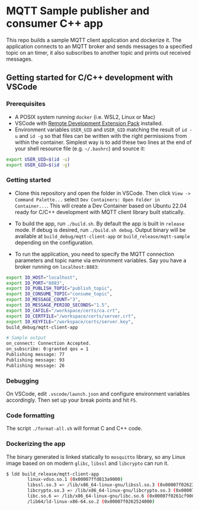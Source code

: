 # MQTT Sample publisher and consumer C++ app

This repo builds a sample MQTT client application and dockerize it.
The application connects to an MQTT broker and sends messages to a specified topic on an timer, it also subscribes to another topic and prints out received messages.

## Getting started for C/C++ development with VSCode

### Prerequisites

- A POSIX system running `docker` (i.e. WSL2, Linux or Mac)
- VSCode with [Remote Development Extension Pack](https://marketplace.visualstudio.com/items?itemName=ms-vscode-remote.vscode-remote-extensionpack) installed.
- Environment variables `USER_UID` and `USER_GID` matching the result of `id -u` and `id -g` so that files can be written with the right permissions from within the container. Simplest way is to add these two lines at the end of your shell resource file (e.g. `~/.bashrc`) and source it:

```bash
export USER_UID=$(id -u)
export USER_GID=$(id -g)
```

### Getting started

- Clone this repository and open the folder in VSCode. Then click `View -> Command Palette...` select `Dev Containers: Open Folder in Container...`. This will create a Dev Container based on Ubuntu 22.04 ready for C/C++ development with MQTT client library built statically.

- To build the app, run `./build.sh`. By default the app is built in `release` mode. If debug is desired, run `./build.sh debug`. Output binary will be available at `build_debug/mqtt-client-app` or `build_release/mqtt-sample` depending on the configuration.

- To run the application, you need to specify the MQTT connection parameters and topic name via environment variables. Say you have a broker running on `localhost:8883`:

```bash
export IO_HOST="localhost",
export IO_PORT="8883",
export IO_PUBLISH_TOPIC="publish_topic",
export IO_CONSUME_TOPIC="consume_topic",
export IO_MESSAGE_COUNT="3",
export IO_MESSAGE_PERIOD_SECONDS="1.5",
export IO_CAFILE="/workspace/certs/ca.crt",
export IO_CERTFILE="/workspace/certs/server.crt",
export IO_KEYFILE="/workspace/certs/server.key",
build_debug/mqtt-client-app

# Sample output
on_connect: Connection Accepted.
on_subscribe: 0:granted qos = 1
Publishing message: 77
Publishing message: 93
Publishing message: 26
```

### Debugging

On VSCode, edit `.vscode/launch.json` and configure environment variables accordingly. Then set up your break points and hit `F5`.

### Code formatting

The script `./format-all.sh` will format C and C++ code.

### Dockerizing the app

The binary generated is linked statically to `mosquitto` library, so any Linux image based on on modern `glibc`, `libssl` and `libcrypto` can run it.

```bash
$ ldd build_release/mqtt-client-app 
        linux-vdso.so.1 (0x00007ffd813a9000)
        libssl.so.3 => /lib/x86_64-linux-gnu/libssl.so.3 (0x00007f0262363000)
        libcrypto.so.3 => /lib/x86_64-linux-gnu/libcrypto.so.3 (0x00007f0261f21000)
        libc.so.6 => /lib/x86_64-linux-gnu/libc.so.6 (0x00007f0261cf9000)
        /lib64/ld-linux-x86-64.so.2 (0x00007f0262524000)
```

